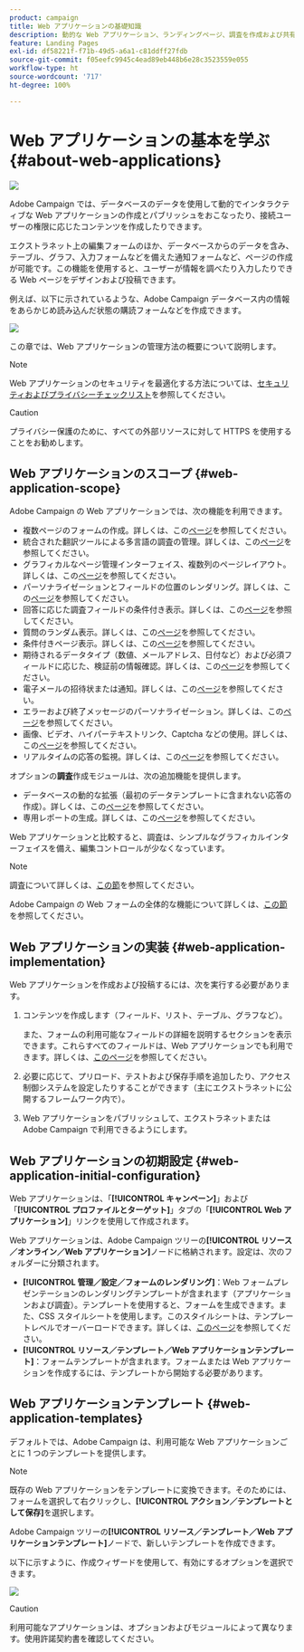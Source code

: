 ```yaml
---
product: campaign
title: Web アプリケーションの基礎知識
description: 動的な Web アプリケーション、ランディングページ、調査を作成および共有します
feature: Landing Pages
exl-id: df58221f-f71b-49d5-a6a1-c81ddff27fdb
source-git-commit: f05eefc9945c4ead89eb448b6e28c3523559e055
workflow-type: ht
source-wordcount: '717'
ht-degree: 100%

---
```


# Web アプリケーションの基本を学ぶ{#about-web-applications}

![](../../assets/common.svg)

Adobe Campaign では、データベースのデータを使用して動的でインタラクティブな Web アプリケーションの作成とパブリッシュをおこなったり、接続ユーザーの権限に応じたコンテンツを作成したりできます。

エクストラネット上の編集フォームのほか、データベースからのデータを含み、テーブル、グラフ、入力フォームなどを備えた通知フォームなど、ページの作成が可能です。この機能を使用すると、ユーザーが情報を調べたり入力したりできる Web ページをデザインおよび投稿できます。

例えば、以下に示されているような、Adobe Campaign データベース内の情報をあらかじめ読み込んだ状態の購読フォームなどを作成できます。

![](assets/webapp_form_sample.png)

この章では、Web アプリケーションの管理方法の概要について説明します。

>[!NOTE]
>
>Web アプリケーションのセキュリティを最適化する方法については、[セキュリティおよびプライバシーチェックリスト](https://helpx.adobe.com/jp/campaign/kb/acc-security.html)を参照してください。

>[!CAUTION]
>
>プライバシー保護のために、すべての外部リソースに対して HTTPS を使用することをお勧めします。

## Web アプリケーションのスコープ {#web-application-scope}

Adobe Campaign の Web アプリケーションでは、次の機能を利用できます。

* 複数ページのフォームの作成。詳しくは、この[ページ](about-web-forms.md)を参照してください。
* 統合された翻訳ツールによる多言語の調査の管理。詳しくは、この[ページ](translating-a-web-application.md)を参照してください。
* グラフィカルなページ管理インターフェイス、複数列のページレイアウト。詳しくは、この[ページ](designing-a-web-application.md)を参照してください。
* パーソナライゼーションとフィールドの位置のレンダリング。詳しくは、この[ページ](editing-content.md#adding-personalization-content)を参照してください。
* 回答に応じた調査フィールドの条件付き表示。詳しくは、この[ページ](form-rendering.md#defining-fields-conditional-display)を参照してください。
* 質問のランダム表示。詳しくは、この[ページ](../../surveys/using/building-a-survey.md#adding-questions)を参照してください。
* 条件付きページ表示。詳しくは、この[ページ](defining-web-forms-page-sequencing.md#conditional-page-display)を参照してください。
* 期待されるデータタイプ（数値、メールアドレス、日付など）および必須フィールドに応じた、検証前の情報確認。詳しくは、この[ページ](form-rendering.md#defining-control-settings)を参照してください。
* 電子メールの招待状または通知。詳しくは、この[ページ](publishing-a-web-form.md#delivering-a-form-via-email)を参照してください。
* エラーおよび終了メッセージのパーソナライゼーション。詳しくは、この[ページ](defining-web-forms-properties.md#setting-up-an-error-page)を参照してください。
* 画像、ビデオ、ハイパーテキストリンク、Captcha などの使用。詳しくは、この[ページ](editing-content.md)を参照してください。
* リアルタイムの応答の監視。詳しくは、この[ページ](../../surveys/using/publish--track-and-use-collected-data.md#response-tracking)を参照してください。

オプションの&#x200B;**調査**&#x200B;作成モジュールは、次の追加機能を提供します。

* データベースの動的な拡張（最初のデータテンプレートに含まれない応答の作成）。詳しくは、この[ページ](../../surveys/using/managing-answers.md#storing-collected-answers)を参照してください。
* 専用レポートの生成。詳しくは、この[ページ](../../surveys/using/publish--track-and-use-collected-data.md#reports-on-surveys)を参照してください。

Web アプリケーションと比較すると、調査は、シンプルなグラフィカルインターフェイスを備え、編集コントロールが少なくなっています。

>[!NOTE]
>
>調査について詳しくは、[この節](../../surveys/using/about-surveys.md)を参照してください。
>
>Adobe Campaign の Web フォームの全体的な機能について詳しくは、[この節](about-web-forms.md)を参照してください。

## Web アプリケーションの実装 {#web-application-implementation}

Web アプリケーションを作成および投稿するには、次を実行する必要があります。

1. コンテンツを作成します（フィールド、リスト、テーブル、グラフなど）。

   また、フォームの利用可能なフィールドの詳細を説明するセクションを表示できます。これらすべてのフィールドは、Web アプリケーションでも利用できます。詳しくは、[このページ](adding-fields-to-a-web-form.md)を参照してください。

1. 必要に応じて、プリロード、テストおよび保存手順を追加したり、アクセス制御システムを設定したりすることができます（主にエクストラネットに公開するフレームワーク内で）。
1. Web アプリケーションをパブリッシュして、エクストラネットまたは Adobe Campaign で利用できるようにします。

## Web アプリケーションの初期設定 {#web-application-initial-configuration}

Web アプリケーションは、「**[!UICONTROL キャンペーン]**」および「**[!UICONTROL プロファイルとターゲット]**」タブの「**[!UICONTROL Web アプリケーション]**」リンクを使用して作成されます。

Web アプリケーションは、Adobe Campaign ツリーの&#x200B;**[!UICONTROL リソース／オンライン／Web アプリケーション]**&#x200B;ノードに格納されます。設定は、次のフォルダーに分類されます。

* **[!UICONTROL 管理／設定／フォームのレンダリング]**：Web フォームプレゼンテーションのレンダリングテンプレートが含まれます（アプリケーションおよび調査）。テンプレートを使用すると、フォームを生成できます。また、CSS スタイルシートを使用します。このスタイルシートは、テンプレートレベルでオーバーロードできます。詳しくは、[このページ](form-rendering.md#selecting-the-form-rendering-template)を参照してください。
* **[!UICONTROL リソース／テンプレート／Web アプリケーションテンプレート]**：フォームテンプレートが含まれます。フォームまたは Web アプリケーションを作成するには、テンプレートから開始する必要があります。

## Web アプリケーションテンプレート {#web-application-templates}

デフォルトでは、Adobe Campaign は、利用可能な Web アプリケーションごとに 1 つのテンプレートを提供します。

>[!NOTE]
>
>既存の Web アプリケーションをテンプレートに変換できます。そのためには、フォームを選択して右クリックし、**[!UICONTROL アクション／テンプレートとして保存]**&#x200B;を選択します。

Adobe Campaign ツリーの&#x200B;**[!UICONTROL リソース／テンプレート／Web アプリケーションテンプレート]**&#x200B;ノードで、新しいテンプレートを作成できます。

以下に示すように、作成ウィザードを使用して、有効にするオプションを選択できます。

![](assets/webapp_create_template.png)

>[!CAUTION]
>
>利用可能なアプリケーションは、オプションおよびモジュールによって異なります。使用許諾契約書を確認してください。
